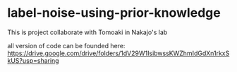 # label-noise-using-prior-knowledge
This is project collaborate with Tomoaki in Nakajo's lab 


all version of code can be founded here: https://drive.google.com/drive/folders/1dV29W1IsibwssKWZhmIdGdXn1rkxSkUS?usp=sharing 
